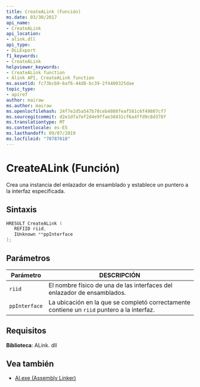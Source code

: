 ```yaml
---
title: CreateALink (Función)
ms.date: 03/30/2017
api_name:
- CreateALink
api_location:
- alink.dll
api_type:
- DLLExport
f1_keywords:
- CreateALink
helpviewer_keywords:
- CreateALink function
- Alink API, CreateALink function
ms.assetid: fc73bcb9-6af6-44d8-bc39-2f4400325dae
topic_type:
- apiref
author: mairaw
ms.author: mairaw
ms.openlocfilehash: 24f7e2d5a547b78ceb4808feaf581c6f49807cf7
ms.sourcegitcommit: d2e1dfa7ef2d4e9ffae3d431cf6a4ffd9c8d378f
ms.translationtype: MT
ms.contentlocale: es-ES
ms.lasthandoff: 09/07/2019
ms.locfileid: "70787618"
---
```

# <a name="createalink-function"></a>CreateALink (Función)
Crea una instancia del enlazador de ensamblado y establece un puntero a la interfaz especificada.  
  
## <a name="syntax"></a>Sintaxis  
  
```cpp  
HRESULT CreateALink (  
   REFIID riid,  
   IUnknown **ppInterface  
);  
```  
  
## <a name="parameters"></a>Parámetros  
  
|Parámetro|DESCRIPCIÓN|  
|---------------|-----------------|  
|`riid`|El nombre físico de una de las interfaces del enlazador de ensamblados.|  
|`ppInterface`|La ubicación en la que se completó correctamente contiene un `riid` puntero a la interfaz.|  
  
## <a name="requirements"></a>Requisitos  
 **Biblioteca**: ALink. dll  
  
## <a name="see-also"></a>Vea también

- [Al.exe (Assembly Linker)](../../tools/al-exe-assembly-linker.md)
